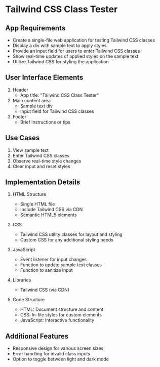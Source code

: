 # Tailwind CSS Class Tester

## App Requirements
- Create a single-file web application for testing Tailwind CSS classes
- Display a div with sample text to apply styles
- Provide an input field for users to enter Tailwind CSS classes
- Show real-time updates of applied styles on the sample text
- Utilize Tailwind CSS for styling the application

## User Interface Elements
1. Header
   - App title: "Tailwind CSS Class Tester"
2. Main content area
   - Sample text div
   - Input field for Tailwind CSS classes
3. Footer
   - Brief instructions or tips

## Use Cases
1. View sample text
2. Enter Tailwind CSS classes
3. Observe real-time style changes
4. Clear input and reset styles

## Implementation Details
1. HTML Structure
   - Single HTML file
   - Include Tailwind CSS via CDN
   - Semantic HTML5 elements

2. CSS
   - Tailwind CSS utility classes for layout and styling
   - Custom CSS for any additional styling needs

3. JavaScript
   - Event listener for input changes
   - Function to update sample text classes
   - Function to sanitize input

4. Libraries
   - Tailwind CSS (via CDN)

5. Code Structure
   - HTML: Document structure and content
   - CSS: In-file styles for custom elements
   - JavaScript: Interactive functionality

## Additional Features
- Responsive design for various screen sizes
- Error handling for invalid class inputs
- Option to toggle between light and dark mode